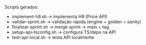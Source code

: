 Scripts gerados:

- implement-h9.sh → implementa H9 (Price API)
- validar-sprint.sh → validação rápida (engine + golden + sanity)
- finalizar-sprint.sh → merge sprint → main + tag
- setup-api-tsconfig.sh → configura TS/deps na API
- test-api-local.sh → testa API localmente
